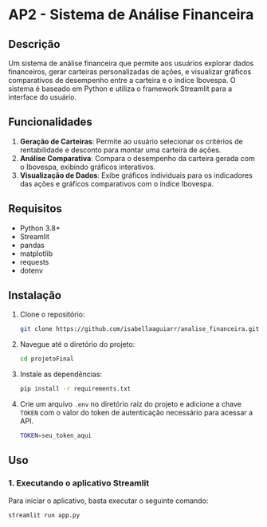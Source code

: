# AP2 - Sistema de Análise Financeira

## Descrição

 Um sistema de análise financeira que permite aos usuários explorar dados financeiros, gerar carteiras personalizadas de ações, e visualizar gráficos comparativos de desempenho entre a carteira e o índice Ibovespa. O sistema é baseado em Python e utiliza o framework Streamlit para a interface do usuário.

## Funcionalidades

1. **Geração de Carteiras**: Permite ao usuário selecionar os critérios de rentabilidade e desconto para montar uma carteira de ações.
2. **Análise Comparativa**: Compara o desempenho da carteira gerada com o Ibovespa, exibindo gráficos interativos.
3. **Visualização de Dados**: Exibe gráficos individuais para os indicadores das ações e gráficos comparativos com o índice Ibovespa.

## Requisitos

- Python 3.8+
- Streamlit
- pandas
- matplotlib
- requests
- dotenv

## Instalação

1. Clone o repositório:

    ```bash
    git clone https://github.com/isabellaaguiarr/analise_financeira.git
    ```

2. Navegue até o diretório do projeto:

    ```bash
    cd projetoFinal
    ```

3. Instale as dependências:

    ```bash
    pip install -r requirements.txt
    ```

4. Crie um arquivo `.env` no diretório raiz do projeto e adicione a chave `TOKEN` com o valor do token de autenticação necessário para acessar a API.

    ```bash
    TOKEN=seu_token_aqui
    ```

## Uso

### 1. Executando o aplicativo Streamlit

Para iniciar o aplicativo, basta executar o seguinte comando:

```bash
streamlit run app.py

